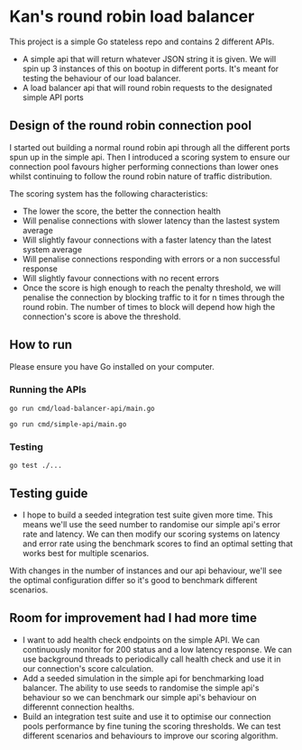 # Kan's round robin load balancer

This project is a simple Go stateless repo and contains 2 different APIs.
- A simple api that will return whatever JSON string it is given. We will spin up 3 instances of this on bootup in different ports. It's meant for testing the behaviour of our load balancer.
- A load balancer api that will round robin requests to the designated simple API ports

## Design of the round robin connection pool

I started out building a normal round robin api through all the different ports spun up in the simple api. Then I introduced a scoring system to ensure our connection pool favours higher performing connections than lower ones whilst continuing to follow the round robin nature of traffic distribution.

The scoring system has the following characteristics:
- The lower the score, the better the connection health
- Will penalise connections with slower latency than the lastest system average
- Will slightly favour connections with a faster latency than the latest system average
- Will penalise connections responding with errors or a non successful response
- Will slightly favour connections with no recent errors
- Once the score is high enough to reach the penalty threshold, we will penalise the connection by blocking traffic to it for n times through the round robin. The number of times to block will depend how high the connection's score is above the threshold.

## How to run

Please ensure you have Go installed on your computer.

### Running the APIs

```go run cmd/load-balancer-api/main.go```

```go run cmd/simple-api/main.go```

### Testing

```go test ./...```

## Testing guide
- I hope to build a seeded integration test suite given more time. This means we'll use the seed number to randomise our simple api's error rate and latency. We can then modify our scoring systems on latency and error rate using the benchmark scores to find an optimal setting that works best for multiple scenarios.

With changes in the number of instances and our api behaviour, we'll see the optimal configuration differ so it's good to benchmark different scenarios.

## Room for improvement had I had more time
- I want to add health check endpoints on the simple API. We can continuously monitor for 200 status and a low latency response. We can use background threads to periodically call health check and use it in our connection's score calculation.
- Add a seeded simulation in the simple api for benchmarking load balancer. The ability to use seeds to randomise the simple api's behaviour so we can benchmark our simple api's behaviour on differennt connection healths.
- Build an integration test suite and use it to optimise our connection pools performance by fine tuning the scoring thresholds. We can test different scenarios and behaviours to improve our scoring algorithm.
